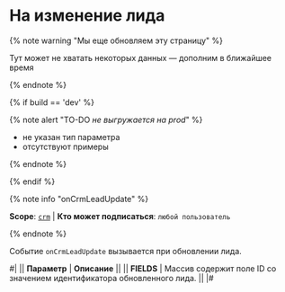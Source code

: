 # На изменение лида

{% note warning "Мы еще обновляем эту страницу" %}

Тут может не хватать некоторых данных — дополним в ближайшее время

{% endnote %}

{% if build == 'dev' %}

{% note alert "TO-DO _не выгружается на prod_" %}

- не указан тип параметра
- отсутствуют примеры

{% endnote %}

{% endif %}

{% note info "onCrmLeadUpdate" %}

**Scope**: [`crm`](../../../scopes/permissions.md) | **Кто может подписаться**: `любой пользователь`

{% endnote %}

Событие `onCrmLeadUpdate` вызывается при обновлении лида.

#|
|| **Параметр** | **Описание** ||
|| **FIELDS** | Массив содержит поле ID со значением идентификатора обновленного лида. ||
|#